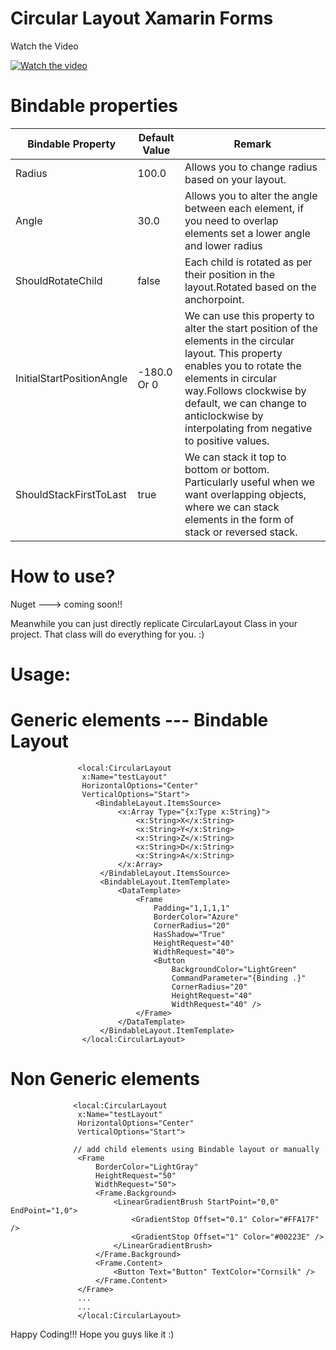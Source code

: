 # Circular Layout Xamarin Forms

Watch the Video

[![Watch the video](https://i.imgur.com/FmClglm.png)](https://youtu.be/hRpGkBN2I0w)

# Bindable properties

|Bindable Property   |  Default Value | Remark  |
|---|---|---|
| Radius  | 100.0  |  Allows you to change radius based on your layout. |
| Angle  | 30.0  |  Allows you to alter the angle between each element, if you need to overlap elements set a lower angle and lower radius |
| ShouldRotateChild  |  false | Each child is rotated as per their position in the layout.Rotated based on the anchorpoint.  |
|  InitialStartPositionAngle | -180.0 Or 0  | We can use this property to alter the start position of the elements in the circular layout. This property enables you to rotate the elements in circular way.Follows clockwise by default, we can change to anticlockwise by interpolating from negative to positive values.|
|  ShouldStackFirstToLast | true  |  We can stack it top to bottom or bottom. Particularly useful when we want overlapping objects, where we can stack elements in the form of stack or reversed stack. |

# How to use?
Nuget ---> coming soon!!

Meanwhile you can just directly replicate CircularLayout Class in your project. 
That class will do everything for you. :)

# Usage:
# Generic elements --- Bindable Layout
```
               <local:CircularLayout
                x:Name="testLayout"
                HorizontalOptions="Center"
                VerticalOptions="Start">
                   <BindableLayout.ItemsSource>
                        <x:Array Type="{x:Type x:String}">
                            <x:String>X</x:String>
                            <x:String>Y</x:String>
                            <x:String>Z</x:String>
                            <x:String>D</x:String>
                            <x:String>A</x:String>
                        </x:Array>
                    </BindableLayout.ItemsSource>
                    <BindableLayout.ItemTemplate>
                        <DataTemplate>
                            <Frame
                                Padding="1,1,1,1"
                                BorderColor="Azure"
                                CornerRadius="20"
                                HasShadow="True"
                                HeightRequest="40"
                                WidthRequest="40">
                                <Button
                                    BackgroundColor="LightGreen"
                                    CommandParameter="{Binding .}"
                                    CornerRadius="20"
                                    HeightRequest="40"
                                    WidthRequest="40" />
                            </Frame>
                        </DataTemplate>
                    </BindableLayout.ItemTemplate>
                </local:CircularLayout>
```

# Non Generic elements
 ```           
               <local:CircularLayout
                x:Name="testLayout"
                HorizontalOptions="Center"
                VerticalOptions="Start">
                
               // add child elements using Bindable layout or manually
                <Frame
                    BorderColor="LightGray"
                    HeightRequest="50"
                    WidthRequest="50">
                    <Frame.Background>
                        <LinearGradientBrush StartPoint="0,0" EndPoint="1,0">
                            <GradientStop Offset="0.1" Color="#FFA17F" />
                            <GradientStop Offset="1" Color="#00223E" />
                        </LinearGradientBrush>
                    </Frame.Background>
                    <Frame.Content>
                        <Button Text="Button" TextColor="Cornsilk" />
                    </Frame.Content>
                </Frame>
                ...
                ...
                </local:CircularLayout>
```

Happy Coding!!!
Hope you guys like it :)
